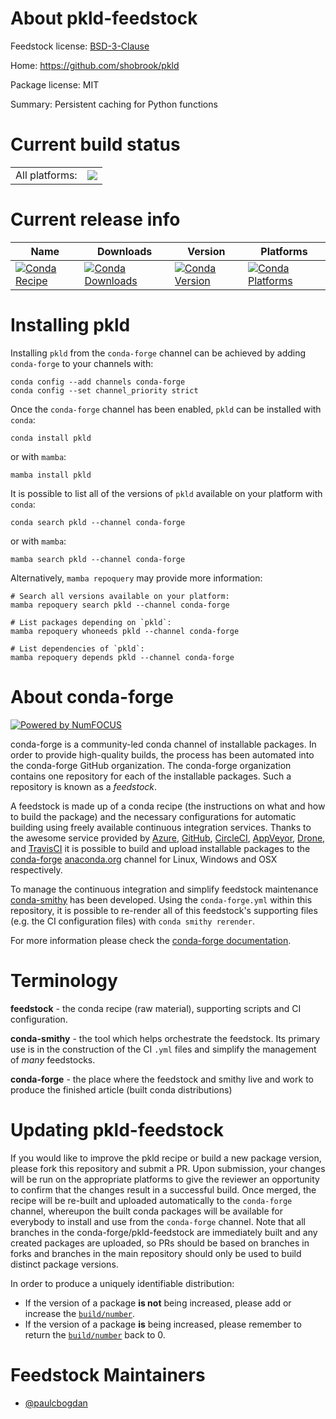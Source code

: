 About pkld-feedstock
====================

Feedstock license: [BSD-3-Clause](https://github.com/conda-forge/pkld-feedstock/blob/main/LICENSE.txt)

Home: https://github.com/shobrook/pkld

Package license: MIT

Summary: Persistent caching for Python functions

Current build status
====================


<table><tr><td>All platforms:</td>
    <td>
      <a href="https://dev.azure.com/conda-forge/feedstock-builds/_build/latest?definitionId=24649&branchName=main">
        <img src="https://dev.azure.com/conda-forge/feedstock-builds/_apis/build/status/pkld-feedstock?branchName=main">
      </a>
    </td>
  </tr>
</table>

Current release info
====================

| Name | Downloads | Version | Platforms |
| --- | --- | --- | --- |
| [![Conda Recipe](https://img.shields.io/badge/recipe-pkld-green.svg)](https://anaconda.org/conda-forge/pkld) | [![Conda Downloads](https://img.shields.io/conda/dn/conda-forge/pkld.svg)](https://anaconda.org/conda-forge/pkld) | [![Conda Version](https://img.shields.io/conda/vn/conda-forge/pkld.svg)](https://anaconda.org/conda-forge/pkld) | [![Conda Platforms](https://img.shields.io/conda/pn/conda-forge/pkld.svg)](https://anaconda.org/conda-forge/pkld) |

Installing pkld
===============

Installing `pkld` from the `conda-forge` channel can be achieved by adding `conda-forge` to your channels with:

```
conda config --add channels conda-forge
conda config --set channel_priority strict
```

Once the `conda-forge` channel has been enabled, `pkld` can be installed with `conda`:

```
conda install pkld
```

or with `mamba`:

```
mamba install pkld
```

It is possible to list all of the versions of `pkld` available on your platform with `conda`:

```
conda search pkld --channel conda-forge
```

or with `mamba`:

```
mamba search pkld --channel conda-forge
```

Alternatively, `mamba repoquery` may provide more information:

```
# Search all versions available on your platform:
mamba repoquery search pkld --channel conda-forge

# List packages depending on `pkld`:
mamba repoquery whoneeds pkld --channel conda-forge

# List dependencies of `pkld`:
mamba repoquery depends pkld --channel conda-forge
```


About conda-forge
=================

[![Powered by
NumFOCUS](https://img.shields.io/badge/powered%20by-NumFOCUS-orange.svg?style=flat&colorA=E1523D&colorB=007D8A)](https://numfocus.org)

conda-forge is a community-led conda channel of installable packages.
In order to provide high-quality builds, the process has been automated into the
conda-forge GitHub organization. The conda-forge organization contains one repository
for each of the installable packages. Such a repository is known as a *feedstock*.

A feedstock is made up of a conda recipe (the instructions on what and how to build
the package) and the necessary configurations for automatic building using freely
available continuous integration services. Thanks to the awesome service provided by
[Azure](https://azure.microsoft.com/en-us/services/devops/), [GitHub](https://github.com/),
[CircleCI](https://circleci.com/), [AppVeyor](https://www.appveyor.com/),
[Drone](https://cloud.drone.io/welcome), and [TravisCI](https://travis-ci.com/)
it is possible to build and upload installable packages to the
[conda-forge](https://anaconda.org/conda-forge) [anaconda.org](https://anaconda.org/)
channel for Linux, Windows and OSX respectively.

To manage the continuous integration and simplify feedstock maintenance
[conda-smithy](https://github.com/conda-forge/conda-smithy) has been developed.
Using the ``conda-forge.yml`` within this repository, it is possible to re-render all of
this feedstock's supporting files (e.g. the CI configuration files) with ``conda smithy rerender``.

For more information please check the [conda-forge documentation](https://conda-forge.org/docs/).

Terminology
===========

**feedstock** - the conda recipe (raw material), supporting scripts and CI configuration.

**conda-smithy** - the tool which helps orchestrate the feedstock.
                   Its primary use is in the construction of the CI ``.yml`` files
                   and simplify the management of *many* feedstocks.

**conda-forge** - the place where the feedstock and smithy live and work to
                  produce the finished article (built conda distributions)


Updating pkld-feedstock
=======================

If you would like to improve the pkld recipe or build a new
package version, please fork this repository and submit a PR. Upon submission,
your changes will be run on the appropriate platforms to give the reviewer an
opportunity to confirm that the changes result in a successful build. Once
merged, the recipe will be re-built and uploaded automatically to the
`conda-forge` channel, whereupon the built conda packages will be available for
everybody to install and use from the `conda-forge` channel.
Note that all branches in the conda-forge/pkld-feedstock are
immediately built and any created packages are uploaded, so PRs should be based
on branches in forks and branches in the main repository should only be used to
build distinct package versions.

In order to produce a uniquely identifiable distribution:
 * If the version of a package **is not** being increased, please add or increase
   the [``build/number``](https://docs.conda.io/projects/conda-build/en/latest/resources/define-metadata.html#build-number-and-string).
 * If the version of a package **is** being increased, please remember to return
   the [``build/number``](https://docs.conda.io/projects/conda-build/en/latest/resources/define-metadata.html#build-number-and-string)
   back to 0.

Feedstock Maintainers
=====================

* [@paulcbogdan](https://github.com/paulcbogdan/)

